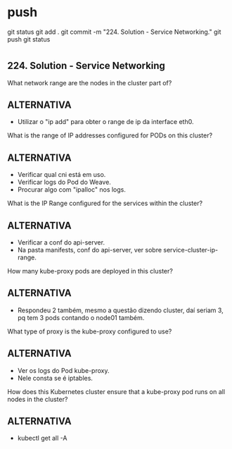 
# ###################################################################################################################### 
# ###################################################################################################################### 
#  push

git status
git add .
git commit -m "224. Solution - Service Networking."
git push
git status



# ###################################################################################################################### 
# ###################################################################################################################### 
##  224. Solution - Service Networking


What network range are the nodes in the cluster part of?
## ALTERNATIVA
- Utilizar o "ip add" para obter o range de ip da interface eth0.






What is the range of IP addresses configured for PODs on this cluster?
## ALTERNATIVA
- Verificar qual cni está em uso.
- Verificar logs do Pod do Weave.
- Procurar algo com "ipalloc" nos logs.










What is the IP Range configured for the services within the cluster?
## ALTERNATIVA
- Verificar a conf do api-server.
- Na pasta manifests, conf do api-server, ver sobre service-cluster-ip-range.





How many kube-proxy pods are deployed in this cluster?
## ALTERNATIVA
- Respondeu 2 também, mesmo a questão dizendo cluster, daí seriam 3, pq tem 3 pods contando o node01 também.





What type of proxy is the kube-proxy configured to use?
## ALTERNATIVA
- Ver os logs do Pod kube-proxy.
- Nele consta se é iptables.






How does this Kubernetes cluster ensure that a kube-proxy pod runs on all nodes in the cluster?
## ALTERNATIVA
- kubectl get all -A